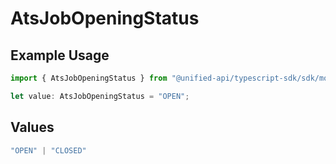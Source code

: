 # AtsJobOpeningStatus

## Example Usage

```typescript
import { AtsJobOpeningStatus } from "@unified-api/typescript-sdk/sdk/models/shared";

let value: AtsJobOpeningStatus = "OPEN";
```

## Values

```typescript
"OPEN" | "CLOSED"
```